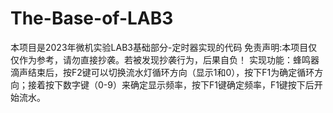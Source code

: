 # The-Base-of-LAB3
本项目是2023年微机实验LAB3基础部分-定时器实现的代码
免责声明:本项目仅仅作为参考，请勿直接抄袭。若被发现抄袭行为，后果自负！
实现功能：蜂鸣器滴声结束后，按F2键可以切换流水灯循环方向（显示1和0），按下F1为确定循环方向；接着按下数字键（0-9）来确定显示频率，按下F1键确定频率，F1键按下后开始流水。
